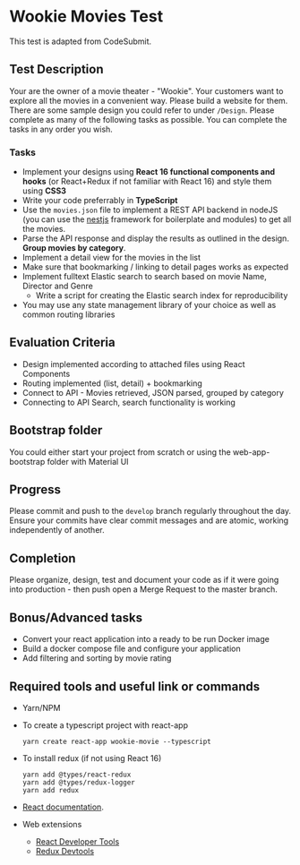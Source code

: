 # Wookie Movies Test

This test is adapted from CodeSubmit.

## Test Description

Your are the owner of a movie theater - "Wookie". Your customers want to explore all the movies in a convenient way. Please build a website for them. There are some sample design you could refer to under `/Design`. Please complete as many of the following tasks as possible. You can complete the tasks in any order you wish.

### Tasks

-   Implement your designs using **React 16 functional components and hooks** (or React+Redux if not familiar with React 16) and style them using **CSS3**
-   Write your code preferrably in **TypeScript**
-   Use the `movies.json` file to implement a REST API backend in nodeJS (you can use the [nestjs](https://nestjs.com/) framework for boilerplate and modules) to get all the movies.
-   Parse the API response and display the results as outlined in the design. **Group movies by category**.
-   Implement a detail view for the movies in the list
-   Make sure that bookmarking / linking to detail pages works as expected
-   Implement fulltext Elastic search to search based on movie Name, Director and Genre
    - Write a script for creating the Elastic search index for reproducibility
-   You may use any state management library of your choice as well as common routing libraries

## Evaluation Criteria

-   Design implemented according to attached files using React Components
-   Routing implemented (list, detail) + bookmarking
-   Connect to API - Movies retrieved, JSON parsed, grouped by category
-   Connecting to API Search, search functionality is working

## Bootstrap folder

You could either start your project from scratch or using the web-app-bootstrap folder with Material UI

## Progress

Please commit and push to the `develop` branch regularly throughout the day.
Ensure your commits have clear commit messages and are atomic, working independently of another.

## Completion

Please organize, design, test and document your code as if it were
going into production - then push open a Merge Request to the master branch.

## Bonus/Advanced tasks
  - Convert your react application into a ready to be run Docker image
  - Build a docker compose file and configure your application
  - Add filtering and sorting by movie rating

## Required tools and useful link or commands

* Yarn/NPM

* To create a typescript project with react-app
    ```
    yarn create react-app wookie-movie --typescript
    ```

* To install redux (if not using React 16)
    ```
    yarn add @types/react-redux
    yarn add @types/redux-logger
    yarn add redux
    ```

* [React documentation](https://reactjs.org/docs/getting-started.html).
* Web extensions
    * [React Developer Tools](https://chrome.google.com/webstore/detail/react-developer-tools/fmkadmapgofadopljbjfkapdkoienihi)
    * [Redux Devtools](https://chrome.google.com/webstore/detail/redux-devtools/lmhkpmbekcpmknklioeibfkpmmfibljd)

